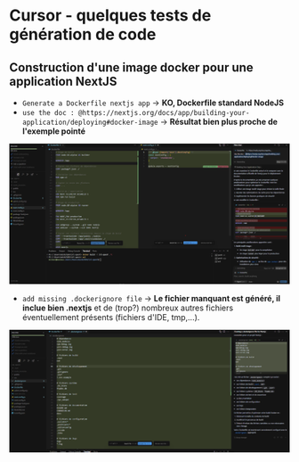 # Cursor - quelques tests de génération de code

## Construction d'une image docker pour une application NextJS

* `Generate a Dockerfile nextjs app` -> **KO, Dockerfile standard NodeJS**
* `use the doc : @https://nextjs.org/docs/app/building-your-application/deploying#docker-image` -> **Résultat bien plus proche de l'exemple pointé**

![Illustration de la génération d'un Dockerfile avec Cursor](img/20250321-cursor-dockerfile-nextjs.png)

* `add missing .dockerignore file` -> **Le fichier manquant est généré, il inclue bien .nextjs** et de (trop?) nombreux autres fichiers éventuellement présents (fichiers d'IDE, tmp,...).

![Illustration de la génération d'un .dockerignore](img/20250321-cursor-dockerignore.png)





